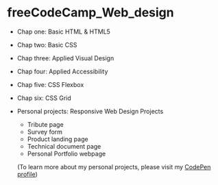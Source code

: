 # freeCodeCamp_Web_design
- Chap one: Basic HTML & HTML5
- Chap two: Basic CSS
- Chap three: Applied Visual Design
- Chap four: Applied Accessibility 
- Chap five: CSS Flexbox
- Chap six: CSS Grid
- Personal projects: Responsive Web Design Projects
  * Tribute page
  * Survey form
  * Product landing page
  * Technical document page
  * Personal Portfolio webpage 
  
  (To learn more about my personal projects, please visit my [CodePen profile](https://codepen.io/wwren))
